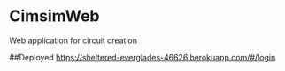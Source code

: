 # CimsimWeb
Web application for circuit creation

##Deployed
https://sheltered-everglades-46626.herokuapp.com/#/login
